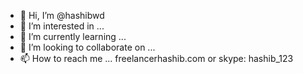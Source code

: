- 👋 Hi, I’m @hashibwd
- 👀 I’m interested in ...
- 🌱 I’m currently learning ...
- 💞️ I’m looking to collaborate on ...
- 📫 How to reach me ... freelancerhashib.com or skype: hashib_123

<!---
hashibwd/hashibwd is a ✨ special ✨ repository because its `README.md` (this file) appears on your GitHub profile.
You can click the Preview link to take a look at your changes.
--->
